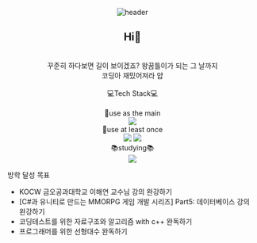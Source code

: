 <div align="center">

![header](https://capsule-render.vercel.app/api?type=slice&color=timeAuto&height=100&section=header&text=Jiryeong's%20github&fontSize=50)
</br>
## Hi👋 
</br>
꾸준히 하다보면 길이 보이겠죠?  왕꿈틀이가 되는 그 날까지
</br>
 코딩아 재밌어져라 얍 
</br>
</br>
💻Tech Stack💻
</br>
</br>
📝use as the main
</br>
<img src="https://img.shields.io/badge/C++-00599C?style=for-the-badge&logo=cplusplus&logoColor=white">
</br>
📝use at least once
</br>

<img src="https://img.shields.io/badge/html-E34F26?style=for-the-badge&logo=html5&logoColor=white">
<img src="https://img.shields.io/badge/css-1572B6?style=for-the-badge&logo=css3&logoColor=white">
</br>
📚studying📚
</br>
<img src="https://img.shields.io/badge/Unity-0000?style=for-the-badge&logo=unity&logoColor=white">

 <div align="left">

  방학 달성 목표
+ KOCW 금오공과대학교 이해연 교수님 강의 완강하기
+ [C#과 유니티로 만드는 MMORPG 게임 개발 시리즈] Part5: 데이터베이스 강의 완강하기
+ 코딩테스트를 위한 자료구조와 알고리즘 with c++ 완독하기
+ 프로그래머를 위한 선형대수 완독하기

